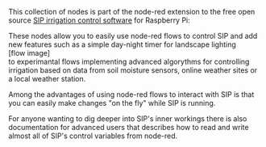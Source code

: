 This collection of nodes is part of the node-red extension to the free open source [SIP irrigation control software](http://dan-in-ca.github.io/SIP/) for Raspberry Pi:  

These nodes allow you to easily use node-red flows to control SIP and add new features such as a simple day-night timer for landscape lighting  
[flow image]  
to experimantal flows implementing advanced algorythms for controlling irrigation based on data from soil moisture sensors, online weather sites or a local weather station.

Among the advantages of using node-red flows to interact with SIP is that you can easily make changes "on the fly" while SIP is running.

For anyone wanting to dig deeper into SIP's inner workings there is also documentation for advanced users that describes how to read and write almost all of SIP's control variables from node-red.
